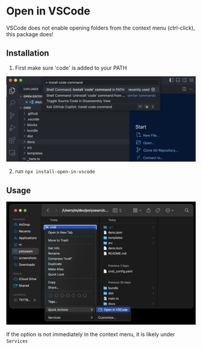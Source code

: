 
# Open in VSCode

VSCode does not enable opening folders from the context menu (ctrl-click), this package does!

## Installation

1) First make sure 'code' is added to your PATH

![add code to path](./docs/img/add-code-to-PATH.png)


2) run `npx install-open-in-vscode`


## Usage

![open in vscode context menu](docs/img/context-menu.png)

If the option is not immediately in the context menu, it is likely under `Services`